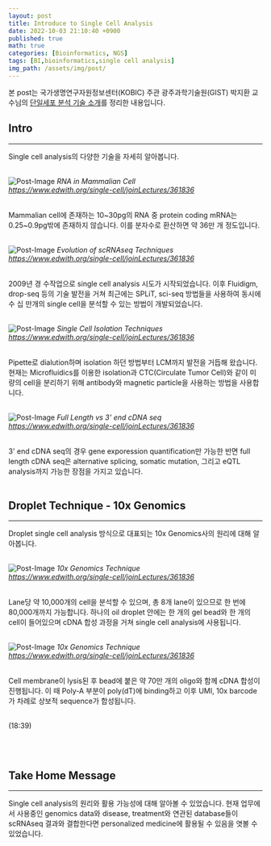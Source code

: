 ```yaml
---
layout: post
title: Introduce to Single Cell Analysis
date: 2022-10-03 21:10:40 +0900
published: true
math: true
categories: [Bioinformatics, NGS]
tags: [BI,bioinformatics,single cell analysis]
img_path: /assets/img/post/
---
```


본 post는 국가생명연구자원정보센터(KOBIC) 주관 광주과학기술원(GIST) 박지환 교수님의 [단일세포 분석 기술 소개](https://www.edwith.org/single-cell/joinLectures/361836, "단일세포 분석 기술 소개")를 정리한 내용입니다.


## Intro
***

Single cell analysis의 다양한 기술을 자세히 알아봅니다.
<br><br>


![Post-Image](SC-int1.png)
_RNA in Mammalian Cell<br>
https://www.edwith.org/single-cell/joinLectures/361836_
<br><br>


Mammalian cell에 존재하는 10~30pg의 RNA 중 protein coding mRNA는 0.25~0.9pg밖에 존재하지 않습니다. 이를 분자수로 환산하면 약 36만 개 정도입니다.
<br><br>


![Post-Image](SC-int2.png)
_Evolution of scRNAseq Techniques<br>
https://www.edwith.org/single-cell/joinLectures/361836_
<br><br>


2009년 경 수작업으로 single cell analysis 시도가 시작되었습니다. 이후 Fluidigm, drop-seq 등의 기술 발전을 거쳐 최근에는 SPLiT, sci-seq 방법들을 사용하여 동시에 수 십 만개의 single cell을 분석할 수 있는 방법이 개발되었습니다.
<br><br>


![Post-Image](SC-int3.png)
_Single Cell Isolation Techniques<br>
https://www.edwith.org/single-cell/joinLectures/361836_
<br><br>


Pipette로 dialution하며 isolation 하던 방법부터 LCM까지 발전을 거듭해 왔습니다. 현재는 Microfluidics를 이용한 isolation과 CTC(Circulate Tumor Cell)와 같이 미량의 cell을 분리하기 위해 antibody와 magnetic particle을 사용하는 방법을 사용합니다.
<br><br>


![Post-Image](SC-int4.png)
_Full Length vs 3' end cDNA seq<br>
https://www.edwith.org/single-cell/joinLectures/361836_
<br><br>


3' end cDNA seq의 경우 gene exporession quantification만 가능한 반면 full length cDNA seq은 alternative splicing, somatic mutation, 그리고 eQTL analysis까지 가능한 장점을 가지고 있습니다.
<br><br>


## Droplet Technique - 10x Genomics
***

Droplet single cell analysis 방식으로 대표되는 10x Genomics사의 원리에 대해 알아봅니다.
<br><br>


![Post-Image](SC-int5.png)
_10x Genomics Technique<br>
https://www.edwith.org/single-cell/joinLectures/361836_
<br><br>


Lane당 약 10,000개의 cell을 분석할 수 있으며, 총 8개 lane이 있으므로 한 번에 80,000개까지 가능합니다. 하나의 oil droplet 안에는 한 개의 gel bead와 한 개의 cell이 들어있으며 cDNA 합성 과정을 거쳐 single cell analysis에 사용됩니다.
<br><br>


![Post-Image](SC-int6.png)
_10x Genomics Technique<br>
https://www.edwith.org/single-cell/joinLectures/361836_
<br><br>


Cell membrane이 lysis된 후 bead에 붙은 약 70만 개의 oligo와 함께 cDNA 합성이 진행됩니다. 이 때 Poly-A 부분이 poly(dT)에 binding하고 이후 UMI, 10x barcode가 차례로 상보적 sequence가 합성됩니다.
<br><br>

(18:39)

<br><br>


## Take Home Message
***

Single cell analysis의 원리와 활용 가능성에 대해 알아볼 수 있었습니다. 현재 업무에서 사용중인 genomics data와 disease, treatment와 연관된 database들이 scRNAseq 결과와 결합한다면 personalized medicine에 활용될 수 있음을 엿볼 수 있었습니다.
